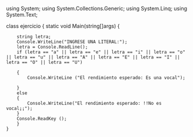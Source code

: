 
using System;
using System.Collections.Generic;
using System.Linq;
using System.Text;

class ejercicio
{
    static void Main(string[]args)
    {

        string letra;
        Console.WriteLine("INGRESE UNA LITERAL:");
        letra = Console.ReadLine();
        if (letra == "a" || letra == "e" || letra == "i" || letra == "o" || letra == "u" || letra == "A" || letra == "E" || letra == "I" || letra == "O" || letra == "U")  
        
        {
            Console.WriteLine ("El rendimiento esperado: Es una vocal"); 
            
        } 
        else 
        {
            Console.WriteLine("El rendimiento esperado: !!No es  vocal¡¡"); 
        } 
        Console.ReadKey ();
        }
    }


